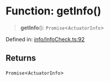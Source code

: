 # Function: getInfo()

> **getInfo**(): `Promise`\<`ActuatorInfo`\>

Defined in: [info/InfoCheck.ts:92](https://github.com/actuatorjs/actuatorjs/blob/8b7e2319af7ba0265c8e0f4f52bb60d39b682c66/src/info/InfoCheck.ts#L92)

## Returns

`Promise`\<`ActuatorInfo`\>
